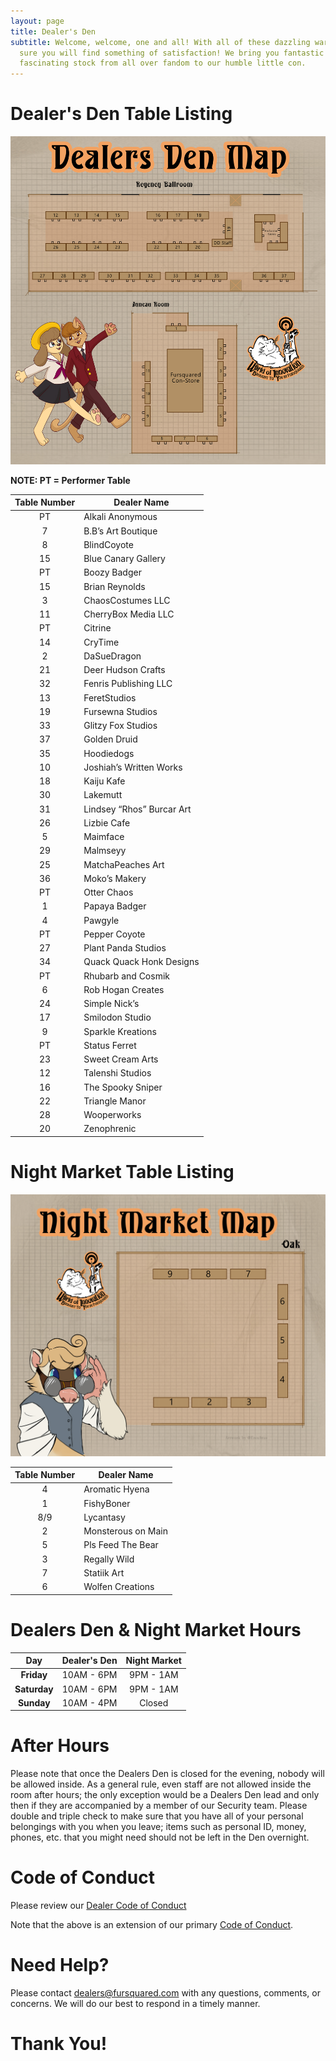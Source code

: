 ```yaml
---
layout: page
title: Dealer's Den
subtitle: Welcome, welcome, one and all! With all of these dazzling wares we’re
  sure you will find something of satisfaction! We bring you fantastic and
  fascinating stock from all over fandom to our humble little con.
---
```

# Dealer's Den Table Listing

![Fur Squared 2024 Dealer's Den Map](/uploads/vertical-dealers-den-map-sm.jpg "Fur Squared 2024 Dealer's Den Map")

**NOTE: PT = Performer Table**

| Table Number | Dealer Name               |
| :------------: | ------------------------- |
| PT           | Alkali Anonymous          |
| 7            | B.B’s Art Boutique        |
| 8            | BlindCoyote               |
| 15           | Blue Canary Gallery       |
| PT           | Boozy Badger              |
| 15           | Brian Reynolds            |
| 3            | ChaosCostumes LLC         |
| 11           | CherryBox Media LLC       |
| PT           | Citrine                   |
| 14           | CryTime                   |
| 2            | DaSueDragon               |
| 21           | Deer Hudson Crafts        |
| 32           | Fenris Publishing LLC     |
| 13           | FeretStudios              |
| 19           | Fursewna Studios          |
| 33           | Glitzy Fox Studios        |
| 37           | Golden Druid              |
| 35           | Hoodiedogs                |
| 10           | Joshiah’s Written Works   |
| 18           | Kaiju Kafe                |
| 30           | Lakemutt                  |
| 31           | Lindsey “Rhos” Burcar Art |
| 26           | Lizbie Cafe               |
| 5            | Maimface                  |
| 29           | Malmseyy                  |
| 25           | MatchaPeaches Art         |
| 36           | Moko’s Makery             |
| PT           | Otter Chaos               |
| 1            | Papaya Badger             |
| 4            | Pawgyle                   |
| PT           | Pepper Coyote             |
| 27           | Plant Panda Studios       |
| 34           | Quack Quack Honk Designs  |
| PT           | Rhubarb and Cosmik        |
| 6            | Rob Hogan Creates         |
| 24           | Simple Nick’s             |
| 17           | Smilodon Studio           |
| 9            | Sparkle Kreations         |
| PT           | Status Ferret             |
| 23           | Sweet Cream Arts          |
| 12           | Talenshi Studios          |
| 16           | The Spooky Sniper         |
| 22           | Triangle Manor            |
| 28           | Wooperworks               |
| 20           | Zenophrenic               |

# Night Market Table Listing
![Fur Squared 2024 Night Market Map](/uploads/night-market-map-square-sm.jpg "Fur Squared 2024 Night Market Map")

| Table Number | Dealer Name        |
| :------------: | ------------------ |
| 4            | Aromatic Hyena     |
| 1            | FishyBoner         |
| 8/9          | Lycantasy          |
| 2            | Monsterous on Main |
| 5            | Pls Feed The Bear  |
| 3            | Regally Wild       |
| 7            | Statiik Art        |
| 6            | Wolfen Creations   |

# Dealers Den & Night Market Hours

| Day | Dealer's Den | Night Market |
| :---: | :---: | :---: |
| **Friday** | 10AM - 6PM | 9PM - 1AM |
| **Saturday** | 10AM - 6PM | 9PM - 1AM |
| **Sunday** | 10AM - 4PM | Closed |

# After Hours

Please note that once the Dealers Den is closed for the evening, nobody will be allowed inside. As a general rule, even staff are not allowed inside the room after hours; the only exception would be a Dealers Den lead and only then if they are accompanied by a member of our Security team. Please double and triple check to make sure that you have all of your personal belongings with you when you leave; items such as personal ID, money, phones, etc. that you might need should not be left in the Den overnight.

# Code of Conduct

Please review our [Dealer Code of Conduct](/dealer-coc)

Note that the above is an extension of our primary [Code of Conduct](/code-of-conduct).

# Need Help?

Please contact [dealers@fursquared.com](<mailto: dealers@fursquared.com>) with any questions, comments, or concerns. We will do our best to respond in a timely manner.

# Thank You!
